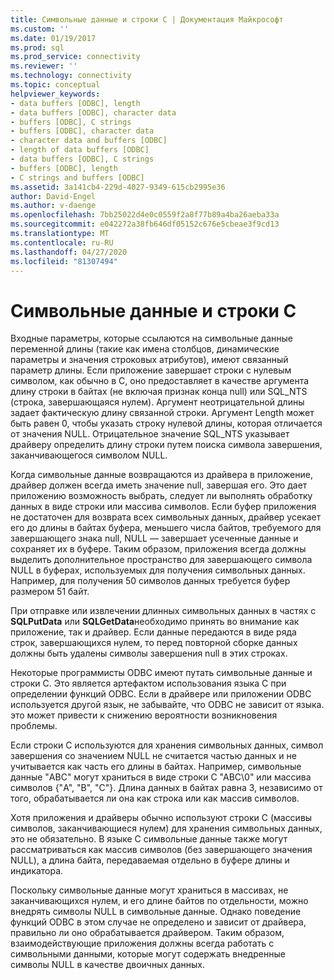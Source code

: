 ```yaml
---
title: Символьные данные и строки C | Документация Майкрософт
ms.custom: ''
ms.date: 01/19/2017
ms.prod: sql
ms.prod_service: connectivity
ms.reviewer: ''
ms.technology: connectivity
ms.topic: conceptual
helpviewer_keywords:
- data buffers [ODBC], length
- data buffers [ODBC], character data
- buffers [ODBC], C strings
- buffers [ODBC], character data
- character data and buffers [ODBC]
- length of data buffers [ODBC]
- data buffers [ODBC], C strings
- buffers [ODBC], length
- C strings and buffers [ODBC]
ms.assetid: 3a141cb4-229d-4027-9349-615cb2995e36
author: David-Engel
ms.author: v-daenge
ms.openlocfilehash: 7bb25022d4e0c0559f2a8f77b89a4ba26aeba33a
ms.sourcegitcommit: e042272a38fb646df05152c676e5cbeae3f9cd13
ms.translationtype: MT
ms.contentlocale: ru-RU
ms.lasthandoff: 04/27/2020
ms.locfileid: "81307494"
---
```

# <a name="character-data-and-c-strings"></a>Символьные данные и строки C
Входные параметры, которые ссылаются на символьные данные переменной длины (такие как имена столбцов, динамические параметры и значения строковых атрибутов), имеют связанный параметр длины. Если приложение завершает строки с нулевым символом, как обычно в C, оно предоставляет в качестве аргумента длину строки в байтах (не включая признак конца null) или SQL_NTS (строка, завершающаяся нулем). Аргумент неотрицательной длины задает фактическую длину связанной строки. Аргумент Length может быть равен 0, чтобы указать строку нулевой длины, которая отличается от значения NULL. Отрицательное значение SQL_NTS указывает драйверу определить длину строки путем поиска символа завершения, заканчивающегося символом NULL.  
  
 Когда символьные данные возвращаются из драйвера в приложение, драйвер должен всегда иметь значение null, завершая его. Это дает приложению возможность выбрать, следует ли выполнять обработку данных в виде строки или массива символов. Если буфер приложения не достаточен для возврата всех символьных данных, драйвер усекает его до длины в байтах буфера, меньшего числа байтов, требуемого для завершающего знака null, NULL — завершает усеченные данные и сохраняет их в буфере. Таким образом, приложения всегда должны выделить дополнительное пространство для завершающего символа NULL в буферах, используемых для получения символьных данных. Например, для получения 50 символов данных требуется буфер размером 51 байт.  
  
 При отправке или извлечении длинных символьных данных в частях с **SQLPutData** или **SQLGetData**необходимо принять во внимание как приложение, так и драйвер. Если данные передаются в виде ряда строк, завершающихся нулем, то перед повторной сборке данных должны быть удалены символы завершения null в этих строках.  
  
 Некоторые программисты ODBC имеют путать символьные данные и строки C. Это является артефактом использования языка C при определении функций ODBC. Если в драйвере или приложении ODBC используется другой язык, не забывайте, что ODBC не зависит от языка. это может привести к снижению вероятности возникновения проблемы.  
  
 Если строки C используются для хранения символьных данных, символ завершения со значением NULL не считается частью данных и не учитывается как часть его длины в байтах. Например, символьные данные "ABC" могут храниться в виде строки C "ABC\0" или массива символов {"A", "B", "C"}. Длина данных в байтах равна 3, независимо от того, обрабатывается ли она как строка или как массив символов.  
  
 Хотя приложения и драйверы обычно используют строки C (массивы символов, заканчивающиеся нулем) для хранения символьных данных, это не обязательно. В языке C символьные данные также могут рассматриваться как массив символов (без завершающего значения NULL), а длина байта, передаваемая отдельно в буфере длины и индикатора.  
  
 Поскольку символьные данные могут храниться в массивах, не заканчивающихся нулем, и его длине байтов по отдельности, можно внедрять символы NULL в символьные данные. Однако поведение функций ODBC в этом случае не определено и зависит от драйвера, правильно ли оно обрабатывается драйвером. Таким образом, взаимодействующие приложения должны всегда работать с символьными данными, которые могут содержать внедренные символы NULL в качестве двоичных данных.
